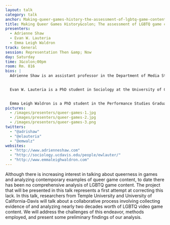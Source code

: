 ```yaml
---
layout: talk
category: talk
anchor: Making-queer-games-history-the-assessment-of-lgbtq-game-content
title: Making Queer Games History&colon; The assessment of LGBTQ game content
presenters:
  - Adrienne Shaw
  - Evan W. Lauteria
  - Emma Leigh Waldron
track: General
session: Representation Then &amp; Now
day: Saturday
time: 3&colon;00pm
room: Rm. 816
bios: |
  Adrienne Shaw is an assistant professor in the Department of Media Studies and Production at Temple University and a Media and Communications PhD program faculty member. Her primary areas of research are video games, gaming culture, the politics of representation, gender and sexuality, and qualitative research. She is author of the book Gaming at the Edge: Sexuality and Gender at the Margins of Gamer Culture (University of Minnesota Press, 2014). 
  

  Evan W. Lauteria is a PhD student in Sociology at the University of California-Davis, where he works in the UC-Davis “ModLab,” an interdisciplinary digital humanities and video games research lab. His primary research interests include production of culture, formal organizations, video games, gender and sexuality, and comparative-historical methods. He is the co-editor of Rated M for Mature: Sex and Sexuality in Video Games (Bloomsbury Publishing, 2015), and his current research is a comparative-historical analysis of Nintendo and Sega’s business practices in the 1980s and 90s.
  

  Emma Leigh Waldron is a PhD student in the Performance Studies Graduate Group at the University of California – Davis, and Co-Editor-in-Chief at the online journal, Analog Game Studies (analoggamestudies.org). Emma’s work lies at the intersection of performance studies and media studies, and focuses on affective communities that coalesce around intimate performances of touch. She is currently researching the mediated intimacy of ASMR videos on YouTube, and how sex is represented in larp (live-action role-playing games).
pictures:
  - /images/presenters/queer-games-1.jpg
  - /images/presenters/queer-games-2.jpg
  - /images/presenters/queer-games-3.png
twitters:
  - "@adrishaw"
  - "@elauteria"
  - "@emwalz"
websites:
  - "http://www.adrienneshaw.com"
  - "http://sociology.ucdavis.edu/people/ewlauter/"
  - "http://www.emmaleighwaldron.com"
---
```

Although there is increasing interest in talking about queerness in games and analyzing contemporary examples of queer game content, to date there has been no comprehensive analysis of LGBTQ game content. The project that will be presented in this talk represents a first attempt at correcting this lack. In this talk, researchers from Temple University and University of California-Davis will talk about a collaborative process involving collecting evidence of and analyzing nearly two decades worth of LGBTQ video game content. We will address the challenges of this endeavor, methods employed, and present some preliminary findings of our analysis.
